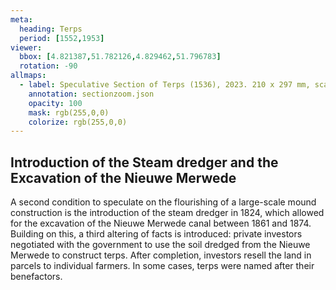 ```yaml
---
meta:
  heading: Terps
  period: [1552,1953]
viewer:
  bbox: [4.821387,51.782126,4.829462,51.796783]
  rotation: -90
allmaps:
  - label: Speculative Section of Terps (1536), 2023. 210 x 297 mm, scale 1:1000. The Berlage.
    annotation: sectionzoom.json
    opacity: 100
    mask: rgb(255,0,0)
    colorize: rgb(255,0,0)
---
```


## Introduction of the Steam dredger and the Excavation of the Nieuwe Merwede

A second condition to speculate on the flourishing of a large-scale mound construction is the introduction of the steam dredger in 1824, which allowed for the excavation of the Nieuwe Merwede canal between 1861 and 1874. Building on this, a third altering of facts is introduced: private investors negotiated with the government to use the soil dredged from the Nieuwe Merwede to construct terps. After completion, investors resell the land in parcels to individual farmers. In some cases, terps were named after their benefactors.
